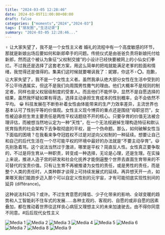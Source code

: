 ```yaml
---
title: "2024-03-05 12:28:46"
date: 2024-03-05T11:00:00+08:00
draft: false
categories: ["moments","2024","2024-03"]
tags: ["朋友圈","生活记录"]
summary: "2024-03-05 12:28:46..."
---
```


♀️ 让大家失望了，我不是一个女性主义者
​
​婚礼的流程中有一个高度敏感的环节，那就是新娘出场后要如何和新郎牵手的问题。传统仪式是由爸爸负责将新娘托付给新郎，然而这个被认为象征“父权制交接”的小设计已经快要被网上的小仙女们拳烂。不过我还是选择了这套老方案，用这么简单的把戏就能满足老爹的脸面和情绪，我觉得还是值得的。
​
​集美们这时候就要嘲讽我了：妮娜，你这不♀️⭕。抱歉，让大家失望了，我不是一个女性主义者。虽然我承认绝大部分女性在生活中受到的不公平待遇属实，但这不是我们向周围男性撒气的理由。他们大概率不是规则的制定者，同样也是父权层级制度的受害人。而且他们不能怀孕，显然不是自愿选择的结果，虽然我怀疑如果有得选，选择主动承担生育成本的性别概率，会不会依然不平均。 😀
​
​科技发展在不断弥补着女性由体能带来的生产力效率差异，主流世界也基本认可了性别平等的价值观。女性主义现今博弈的重点还是围绕“母职惩罚”，女性被迫承担生育主要责任是两性平权话题绕不开的核心。只要孕育的价值无法被合理评估，而被想当然地认定为一种“天性”，在一个无法规避掉生理构造特征和默认抚育指责的社会架构下去争取彻底的平权，是一个伪命题。
​
​那么，如何破解女性当下面临的困境？在我看来争夺冠姓权不过是对逆向父权制的一种延续。想要让自己和自己的后代生活在一个尽可能平权的环境中最好的办法就是“不要主动孕育”。😃 先别急着骂。这个说法当然过于激进，哪里是平权？简直反人性。女性真正要争取的，不过是将生育从一种职责，转变成一种选择，无论是心理，还是生理。
​
​在实操上来说，推进人造子宫的研发和社会化抚养才能倒逼整个世界去直面生育带来的不可替代的宝贵价值。只有让生育不再被推诿为女性的责任，或是男性的责任，而是整个人类的责任时，人类种群才谈得上可持续发展式的延续。再异想天开一点，如果哪天我们能跑步迈入那个可以自定义性别的元宇宙，才有可能彻底实现性别间的延异 (différance)。

这种说法科幻吗？或许。不过生育意愿的降低、少子化带来的影响、全球变暖的趋势和人工智能刹不住车式的发展……各种主观的、客观的、自愿的或非自愿的因素叠加，都在推动着世界往这样丧心病狂又理想主义的未来加速驶去。由不得你同意不同意。
​
​#后后现代女性主义

![Media 1](/Moments/photos/2024-03-05/202403051228460.jpg)
![Media 2](/Moments/photos/2024-03-05/202403051228461.jpg)
![Media 3](/Moments/photos/2024-03-05/202403051228462.jpg)
![Media 4](/Moments/photos/2024-03-05/202403051228463.jpg)
![Media 5](/Moments/photos/2024-03-05/202403051228464.jpg)
![Media 6](/Moments/photos/2024-03-05/202403051228465.jpg)
![Media 7](/Moments/photos/2024-03-05/202403051228466.jpg)
![Media 8](/Moments/photos/2024-03-05/202403051228467.jpg)
![Media 9](/Moments/photos/2024-03-05/202403051228468.jpg)

